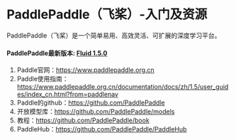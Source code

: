 # PaddlePaddle（飞桨）-入门及资源

PaddlePaddle（飞桨）是一个简单易用、高效灵活、可扩展的深度学习平台。

#### PaddlePaddle最新版本: [Fluid 1.5.0](https://github.com/PaddlePaddle/Paddle/tree/release/1.5)

1. Paddle官网：https://www.paddlepaddle.org.cn
2. Paddle使用指南：https://www.paddlepaddle.org.cn/documentation/docs/zh/1.5/user_guides/index_cn.html?from=paddlenav
3. Paddle的github：https://github.com/PaddlePaddle
4. 开放模型库：https://github.com/PaddlePaddle/models 
5. 教程：https://github.com/PaddlePaddle/book
6. PaddleHub：https://github.com/PaddlePaddle/PaddleHub

